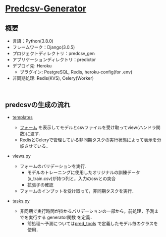[Predcsv-Generator](https://predcsv-gen.herokuapp.com/)
====

## 概要
* 言語：Python(3.8.0)
* フレームワーク：Django(3.0.5)
* プロジェクトディレクトリ：predcsv_gen
* アプリケーションディレクトリ：predictor
* デプロイ先: Heroku
    * プラグイン: PostgreSQL, Redis, heroku-config(for .env)
* 非同期処理: Redis(KVS), Celery(Worker)

<br>

## predcsvの生成の流れ
* [templates](https://github.com/HayataSato/predcsv-gen/tree/master/predictor/templates/predictor)
    * [フォーム](https://github.com/HayataSato/predcsv-gen/blob/master/predictor/forms.py) を表示してモデルとcsvファイルを受け取ってview(ハンドラ関数)に渡す．
    * RedisとCeleryで管理している非同期タスクの実行状態によって表示を分岐させている．

* views.py
    * フォームのバリデーションを実行．
        * モデルのトレーニングに使用したオリジナルの訓練データ(x_train.csv)が持つ列と，入力のcsvとの突合
        * 拡張子の確認
    * フォームのインプットを受け取って，非同期タスクを実行．

* [tasks.py](https://github.com/HayataSato/predcsv-gen/blob/master/predcsv_gen/tasks.py) 
    * 非同期で実行時間が掛かるバリデーションの一部から，前処理，予測までを実行する generator関数 を定義．
        * 前処理～予測については[pred_tools](https://github.com/HayataSato/predcsv-gen/tree/master/predictor/pred_tools) で定義したモデル毎のクラスを使用．

